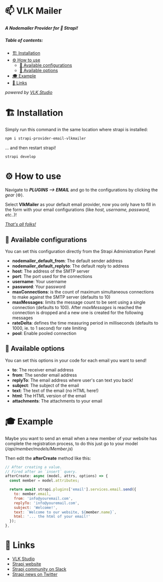 # 📫 VLK Mailer

##### A Nodemailer Provider for 🚀 Strapi!

##### Table of contents:

- [🏗 Installation](#-installation)
- [⚙ How to use](#-how-to-use)
  - [🔧 Available configurations](#-available-configurations)
  - [📌 Available options](#-available-options)
- [🎓 Example](#-example)
- [🔗 Links](#-links)

*powered by [VLK Studio](https://www.vlkstudio.com/)*



# 🏗 Installation

Simply run this command in the same location where strapi is installed:

```bash
npm i strapi-provider-email-vlkmailer
```

... and then restart strapi!

```bash
strapi develop
```

# ⚙ How to use

Navigate to ***PLUGINS --> EMAIL*** and go to the configurations by clicking the *gear* (⚙).

Select **VlkMailer** as your default email provider, now you only have to fill in the form with your email configurations (like *host, username, password, etc..*)!

*<u>That's all folks!</u>*

## 🔧 Available configurations

You can set this configuration directly from the Strapi Administration Panel

- **nodemailer_default_from**: The default sender address
- **nodemailer_default_replyto**: The default reply to address
- **host**: The address of the SMTP server
- **port**: The port used for the connections
- **username**: Your username
- **password**: Your password
- **maxConnections**: is the count of maximum simultaneous connections to make against the SMTP server (defaults to 10)
- **maxMessages**: limits the message count to be sent using a single connection (defaults to 100). After *maxMessages* is reached the connection is dropped and a new one is created for the following messages
- **rateDelta**: defines the time measuring period in milliseconds (defaults to 1000, ie. to 1 second) for rate limiting
- **pool**: Enable pooled connection

## 📌 Available options

You can set this options in your code for each email you want to send!

- **to**: The receiver email address
- **from**: The sender email address
- **replyTo**: The email address where user's can text you back!
- **subject**: The subject of the email
- **text**: The text of the email (no HTML here!)
- **html**: The HTML version of the email
- **attachments**: The attachments to your email



# 🎓 Example

Maybe you want to send an email when a new member of your website has complete the registration process, to do this just go to your model (*/api/member/models/Member.js*)

Then edit the **afterCreate** method like this:

```javascript
// After creating a value.
// Fired after an `insert` query.
afterCreate: async (model, attrs, options) => {
  const member = model.attributes;

  return await strapi.plugins['email'].services.email.send({
    to: member.email,
    from: 'info@youremail.com',
    replyTo: 'info@youremail.com',
    subject: 'Welcome!',
    text: `Welcome to our website, ${member.name}`,
    html: '... the html of your email!'
  });
},
```

# 🔗 Links

- [VLK Studio](https://www.vlkstudio.com/)
- [Strapi website](http://strapi.io/)
- [Strapi community on Slack](http://slack.strapi.io)
- [Strapi news on Twitter](https://twitter.com/strapijs)
